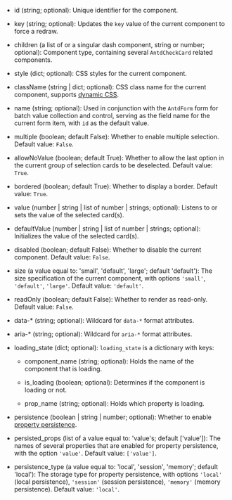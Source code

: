 - id (string; optional):
    Unique identifier for the component.

- key (string; optional):
    Updates the `key` value of the current component to force a redraw.

- children (a list of or a singular dash component, string or number; optional):
    Component type, containing several `AntdCheckCard` related components.

- style (dict; optional):
    CSS styles for the current component.

- className (string | dict; optional):
    CSS class name for the current component, supports [dynamic CSS](/advanced-classname).

- name (string; optional):
    Used in conjunction with the `AntdForm` form for batch value collection and control, serving as the field name for the current form item, with `id` as the default value.

- multiple (boolean; default False):
    Whether to enable multiple selection. Default value: `False`.

- allowNoValue (boolean; default True):
    Whether to allow the last option in the current group of selection cards to be deselected. Default value: `True`.

- bordered (boolean; default True):
    Whether to display a border. Default value: `True`.

- value (number | string | list of number | strings; optional):
    Listens to or sets the value of the selected card(s).

- defaultValue (number | string | list of number | strings; optional):
    Initializes the value of the selected card(s).

- disabled (boolean; default False):
    Whether to disable the current component. Default value: `False`.

- size (a value equal to: 'small', 'default', 'large'; default 'default'):
    The size specification of the current component, with options `'small'`, `'default'`, `'large'`. Default value: `'default'`.

- readOnly (boolean; default False):
    Whether to render as read-only. Default value: `False`.

- data-* (string; optional):
    Wildcard for `data-*` format attributes.

- aria-* (string; optional):
    Wildcard for `aria-*` format attributes.

- loading_state (dict; optional):
    `loading_state` is a dictionary with keys:

    - component_name (string; optional):
        Holds the name of the component that is loading.

    - is_loading (boolean; optional):
        Determines if the component is loading or not.

    - prop_name (string; optional):
        Holds which property is loading.

- persistence (boolean | string | number; optional):
    Whether to enable [property persistence](/prop-persistence).

- persisted_props (list of a value equal to: 'value's; default ['value']):
    The names of several properties that are enabled for property persistence, with the option `'value'`. Default value: `['value']`.

- persistence_type (a value equal to: 'local', 'session', 'memory'; default 'local'):
    The storage type for property persistence, with options `'local'` (local persistence), `'session'` (session persistence), `'memory'` (memory persistence).
    Default value: `'local'`.
